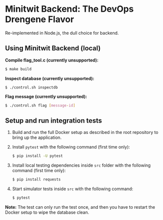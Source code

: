 # Minitwit Backend: The DevOps Drengene Flavor

Re-implemented in Node.js, the dull choice for backend.

## Using Minitwit Backend (local)

**Compile flag_tool.c (currently unsupported):**
```bash
$ make build
```

**Inspect database (currently unsupported):**
```shell
$ ./control.sh inspectdb
```

**Flag message (currently unsupported):**
```bash
$ ./control.sh flag [message-id]
```


## Setup and run integration tests

1. Build and run the full Docker setup as described in the root repository to bring up the application.

2. Install `pytest` with the following command (first time only):

   ```bash
   $ pip install -U pytest
   ```

3. Install local testing dependencies inside `src` folder with the following command (first time only):
   ```bash
   $ pip install requests
   ```

4. Start simulator tests inside `src` with the following command:
   ```bash
   $ pytest
   ```

**Note:** The test can only run the test once, and then you have to restart the Docker setup to wipe the database clean.
